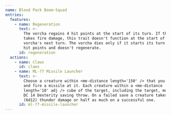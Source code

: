 ```yaml
---
name: Blood Pack Boom-Squad
entries:
  features:
    - name: Regeneration
      text: >-
        The vorcha regains 4 hit points at the start of its turn. If the vorcha
        takes fire damage, this trait doesn't function at the start of the
        vorcha's next turn. The vorcha dies only if it starts its turn with 0
        hit points and doesn't regenerate.
      id: regeneration
  actions:
    - name: Claws
      id: claws
    - name: ML-77 Missile Launcher
      text: >-
        Choose a creature within <me-distance length='150' /> that you can see
        and fire a missile at it. Each creature within a <me-distance
        length='10' adj /> cube of the target, including the target, must make a
        DC 14 Dexterity saving throw. On a failed save a creature takes 39
        (6d12) thunder damage or half as much on a successful one.
      id: ml-77-missile-launcher
---
```

